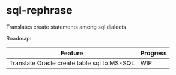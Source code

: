 # sql-rephrase

Translates create statements among sql dialects

Roadmap:

|  Feature| Progress |
|--|--|
|  Translate Oracle create table sql to MS-SQL| WIP  |
